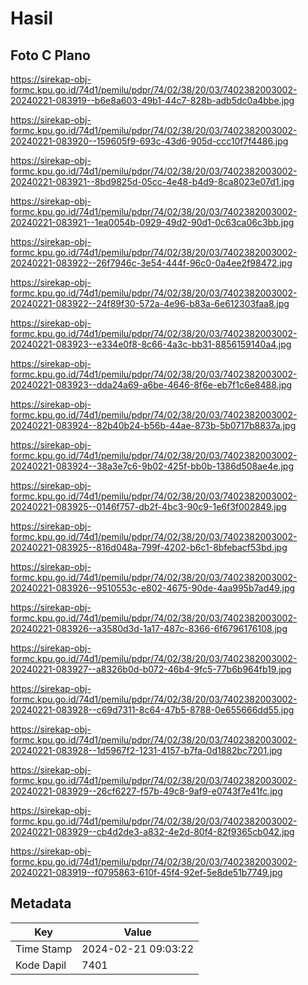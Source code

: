 # Hasil

## Foto C Plano

https://sirekap-obj-formc.kpu.go.id/74d1/pemilu/pdpr/74/02/38/20/03/7402382003002-20240221-083919--b6e8a603-49b1-44c7-828b-adb5dc0a4bbe.jpg

https://sirekap-obj-formc.kpu.go.id/74d1/pemilu/pdpr/74/02/38/20/03/7402382003002-20240221-083920--159605f9-693c-43d6-905d-ccc10f7f4486.jpg

https://sirekap-obj-formc.kpu.go.id/74d1/pemilu/pdpr/74/02/38/20/03/7402382003002-20240221-083921--8bd9825d-05cc-4e48-b4d9-8ca8023e07d1.jpg

https://sirekap-obj-formc.kpu.go.id/74d1/pemilu/pdpr/74/02/38/20/03/7402382003002-20240221-083921--1ea0054b-0929-49d2-90d1-0c63ca06c3bb.jpg

https://sirekap-obj-formc.kpu.go.id/74d1/pemilu/pdpr/74/02/38/20/03/7402382003002-20240221-083922--26f7946c-3e54-444f-96c0-0a4ee2f98472.jpg

https://sirekap-obj-formc.kpu.go.id/74d1/pemilu/pdpr/74/02/38/20/03/7402382003002-20240221-083922--24f89f30-572a-4e96-b83a-6e612303faa8.jpg

https://sirekap-obj-formc.kpu.go.id/74d1/pemilu/pdpr/74/02/38/20/03/7402382003002-20240221-083923--e334e0f8-8c66-4a3c-bb31-8856159140a4.jpg

https://sirekap-obj-formc.kpu.go.id/74d1/pemilu/pdpr/74/02/38/20/03/7402382003002-20240221-083923--dda24a69-a6be-4646-8f6e-eb7f1c6e8488.jpg

https://sirekap-obj-formc.kpu.go.id/74d1/pemilu/pdpr/74/02/38/20/03/7402382003002-20240221-083924--82b40b24-b56b-44ae-873b-5b0717b8837a.jpg

https://sirekap-obj-formc.kpu.go.id/74d1/pemilu/pdpr/74/02/38/20/03/7402382003002-20240221-083924--38a3e7c6-9b02-425f-bb0b-1386d508ae4e.jpg

https://sirekap-obj-formc.kpu.go.id/74d1/pemilu/pdpr/74/02/38/20/03/7402382003002-20240221-083925--0146f757-db2f-4bc3-90c9-1e6f3f002849.jpg

https://sirekap-obj-formc.kpu.go.id/74d1/pemilu/pdpr/74/02/38/20/03/7402382003002-20240221-083925--816d048a-799f-4202-b6c1-8bfebacf53bd.jpg

https://sirekap-obj-formc.kpu.go.id/74d1/pemilu/pdpr/74/02/38/20/03/7402382003002-20240221-083926--9510553c-e802-4675-90de-4aa995b7ad49.jpg

https://sirekap-obj-formc.kpu.go.id/74d1/pemilu/pdpr/74/02/38/20/03/7402382003002-20240221-083926--a3580d3d-1a17-487c-8366-6f6796176108.jpg

https://sirekap-obj-formc.kpu.go.id/74d1/pemilu/pdpr/74/02/38/20/03/7402382003002-20240221-083927--a8326b0d-b072-46b4-9fc5-77b6b964fb19.jpg

https://sirekap-obj-formc.kpu.go.id/74d1/pemilu/pdpr/74/02/38/20/03/7402382003002-20240221-083928--c69d7311-8c64-47b5-8788-0e655666dd55.jpg

https://sirekap-obj-formc.kpu.go.id/74d1/pemilu/pdpr/74/02/38/20/03/7402382003002-20240221-083928--1d5967f2-1231-4157-b7fa-0d1882bc7201.jpg

https://sirekap-obj-formc.kpu.go.id/74d1/pemilu/pdpr/74/02/38/20/03/7402382003002-20240221-083929--26cf6227-f57b-49c8-9af9-e0743f7e41fc.jpg

https://sirekap-obj-formc.kpu.go.id/74d1/pemilu/pdpr/74/02/38/20/03/7402382003002-20240221-083929--cb4d2de3-a832-4e2d-80f4-82f9365cb042.jpg

https://sirekap-obj-formc.kpu.go.id/74d1/pemilu/pdpr/74/02/38/20/03/7402382003002-20240221-083919--f0795863-610f-45f4-92ef-5e8de51b7749.jpg


## Metadata

| Key        | Value               |
| ---------- | ------------------- |
| Time Stamp | 2024-02-21 09:03:22 |
| Kode Dapil | 7401                |



